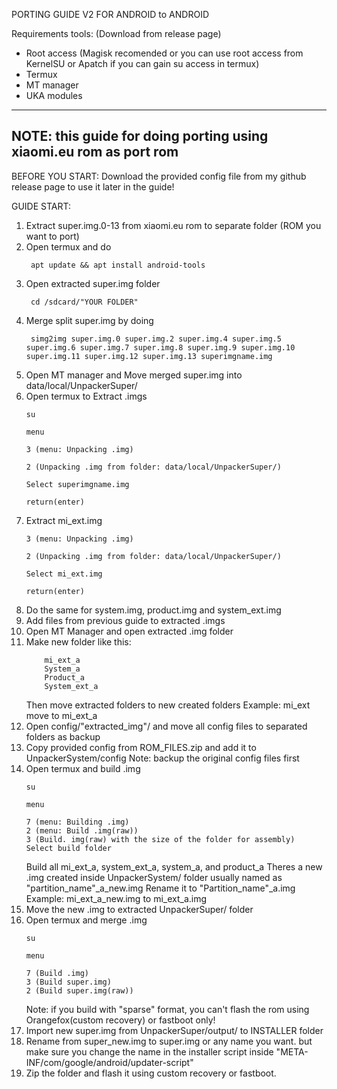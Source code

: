 PORTING GUIDE V2 FOR ANDROID to ANDROID

Requirements tools: (Download from release page)

- Root access (Magisk recomended or you can use root access from KernelSU or Apatch if you can gain su access in termux)
- Termux
- MT manager
- UKA modules
---
NOTE: this guide for doing porting using xiaomi.eu rom as port rom
---

BEFORE YOU START:
Download the provided config file from my github release page to use it later in the guide!

GUIDE START:
1. Extract super.img.0-13 from xiaomi.eu rom to separate folder (ROM you want to port)
2. Open termux and do
   ```
    apt update && apt install android-tools
   ```
4. Open extracted super.img folder
   ```
    cd /sdcard/"YOUR FOLDER"
   ```
6. Merge split super.img by doing
   ```
    simg2img super.img.0 super.img.2 super.img.4 super.img.5 super.img.6 super.img.7 super.img.8 super.img.9 super.img.10 super.img.11 super.img.12 super.img.13 superimgname.img
   ```
8. Open MT manager and Move merged super.img into data/local/UnpackerSuper/
9. Open termux to Extract .imgs
    ```
    su
    ```
    ```
    menu
    ```
    ```
    3 (menu: Unpacking .img)
    ```
    ```
    2 (Unpacking .img from folder: data/local/UnpackerSuper/)
    ```
    ```
    Select superimgname.img
    ```
    ```
    return(enter)
    ```
11. Extract mi_ext.img
    ```
    3 (menu: Unpacking .img)
    ```
    ```
    2 (Unpacking .img from folder: data/local/UnpackerSuper/)
    ```
    ```
    Select mi_ext.img
    ```
    ```
    return(enter)
    ```
13. Do the same for system.img, product.img and system_ext.img
17. Add files from previous guide to extracted .imgs
18. Open MT Manager and open extracted .img folder
19. Make new folder like this:
    ```
        mi_ext_a
        System_a
        Product_a
        System_ext_a
    ```
    Then move extracted folders to new created folders Example: mi_ext move to mi_ext_a
12. Open config/"extracted_img"/ and move all config files to separated folders as backup
13. Copy provided config from ROM_FILES.zip and add it to UnpackerSystem/config Note: backup the original config files first
14. Open termux and build .img
    ```
    su
    ```
    ```
    menu
    ```
    ```
    7 (menu: Building .img)
    2 (menu: Build .img(raw))
    3 (Build. img(raw) with the size of the folder for assembly)
    Select build folder
    ```
    Build all mi_ext_a, system_ext_a, system_a, and product_a
    Theres a new .img created inside UnpackerSystem/ folder usually named as "partition_name"_a_new.img
    Rename it to "Partition_name"_a.img Example: mi_ext_a_new.img to mi_ext_a.img
16. Move the new .img to extracted UnpackerSuper/ folder
17. Open termux and merge .img
    ```
    su
    ```
    ```
    menu
    ```
    ```
    7 (Build .img)
    3 (Build super.img)
    2 (Build super.img(raw))
    ```
    Note: if you build with "sparse" format, you can't flash the rom using Orangefox(custom recovery) or fastboot only!
19. Import new super.img from UnpackerSuper/output/ to INSTALLER folder
20. Rename from super_new.img to super.img or any name you want. but make sure you change the name in the installer script inside "META-INF/com/google/android/updater-script"
21. Zip the folder and flash it using custom recovery or fastboot.
